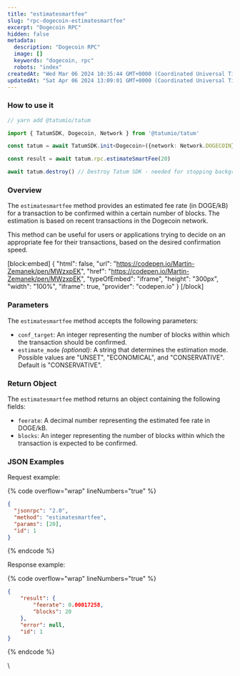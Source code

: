 ```yaml
---
title: "estimatesmartfee"
slug: "rpc-dogecoin-estimatesmartfee"
excerpt: "Dogecoin RPC"
hidden: false
metadata: 
  description: "Dogecoin RPC"
  image: []
  keywords: "dogecoin, rpc"
  robots: "index"
createdAt: "Wed Mar 06 2024 10:35:44 GMT+0000 (Coordinated Universal Time)"
updatedAt: "Sat Apr 06 2024 13:09:01 GMT+0000 (Coordinated Universal Time)"
---
```




### How to use it



```typescript
// yarn add @tatumio/tatum

import { TatumSDK, Dogecoin, Network } from '@tatumio/tatum'

const tatum = await TatumSDK.init<Dogecoin>({network: Network.DOGECOIN})

const result = await tatum.rpc.estimateSmartFee(20)

await tatum.destroy() // Destroy Tatum SDK - needed for stopping background jobs
```



### Overview

The `estimatesmartfee` method provides an estimated fee rate (in DOGE/kB) for a transaction to be confirmed within a certain number of blocks. The estimation is based on recent transactions in the Dogecoin network.

This method can be useful for users or applications trying to decide on an appropriate fee for their transactions, based on the desired confirmation speed.

[block:embed]
{
  "html": false,
  "url": "https://codepen.io/Martin-Zemanek/pen/MWzxpEK",
  "href": "https://codepen.io/Martin-Zemanek/pen/MWzxpEK",
  "typeOfEmbed": "iframe",
  "height": "300px",
  "width": "100%",
  "iframe": true,
  "provider": "codepen.io"
}
[/block]

### Parameters

The `estimatesmartfee` method accepts the following parameters:

- `conf_target`: An integer representing the number of blocks within which the transaction should be confirmed.
- `estimate_mode` _(optional)_: A string that determines the estimation mode. Possible values are "UNSET", "ECONOMICAL", and "CONSERVATIVE". Default is "CONSERVATIVE".

### Return Object

The `estimatesmartfee` method returns an object containing the following fields:

- `feerate`: A decimal number representing the estimated fee rate in DOGE/kB.
- `blocks`: An integer representing the number of blocks within which the transaction is expected to be confirmed.

### JSON Examples

Request example:

{% code overflow="wrap" lineNumbers="true" %}

```json
{
  "jsonrpc": "2.0",
  "method": "estimatesmartfee",
  "params": [20],
  "id": 1
}
```

{% endcode %}

Response example:

{% code overflow="wrap" lineNumbers="true" %}

```json
{
    "result": {
        "feerate": 0.00017258,
        "blocks": 20
    },
    "error": null,
    "id": 1
}
```

{% endcode %}

\\
